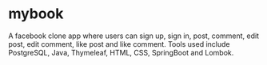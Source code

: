 # mybook

A facebook clone app where users can sign up, sign in, post, comment, edit post, edit comment, like post and like comment.
Tools used include PostgreSQL, Java, Thymeleaf, HTML, CSS, SpringBoot and Lombok.
